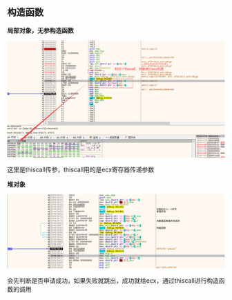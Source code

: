 构造函数
---

**局部对象，无参构造函数**

![](https://raw.githubusercontent.com/Whitebird0/tuchuang/main/QQ%E6%88%AA%E5%9B%BE20211005200333.png)

这里是thiscall传参，thiscall用的是ecx寄存器传递参数

 **堆对象**
 
 ![](https://raw.githubusercontent.com/Whitebird0/tuchuang/main/QQ%E6%88%AA%E5%9B%BE20211005213036.png)
 
 会先判断是否申请成功，如果失败就跳出，成功就给ecx，通过thiscall进行构造函数的调用
 
 
